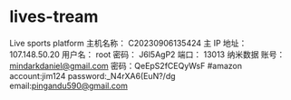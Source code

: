 # lives-tream
Live sports platform
主机名称：
C20230906135424
主 IP 地址：
107.148.50.20
用户名：
root
密码：
J6l5AgP2
端口：
13013
纳米数据
账号：mindarkdaniel@gmail.com
密码：QeEpS2fCEQyWsF
#amazon 
account:jim124
password:_N4rXA6(EuN?/dg
email:pingandu590@gmail.com
